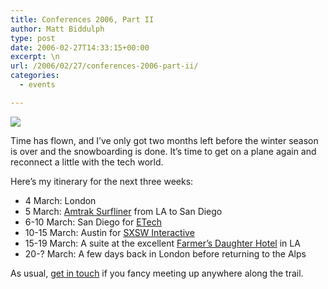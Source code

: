 ```yaml
---
title: Conferences 2006, Part II
author: Matt Biddulph
type: post
date: 2006-02-27T14:33:15+00:00
excerpt: \n
url: /2006/02/27/conferences-2006-part-ii/
categories:
  - events

---
```

![][1]

Time has flown, and I&#8217;ve only got two months left before the winter season is over and the snowboarding is done. It&#8217;s time to get on a plane again and reconnect a little with the tech world.

<!--more-->

  
Here&#8217;s my itinerary for the next three weeks:

  * 4 March: London
  * 5 March: [Amtrak Surfliner][2] from LA to San Diego
  * 6-10 March: San Diego for [ETech][3]
  * 10-15 March: Austin for [SXSW Interactive][4]
  * 15-19 March: A suite at the excellent [Farmer&#8217;s Daughter Hotel][5] in LA
  * 20-? March: A few days back in London before returning to the Alps

As usual, [get in touch][6] if you fancy meeting up anywhere along the trail.

 [1]: https://gc.kls2.com/cgi-bin/gcmap?PATH=GVA-LTN-LHR-LAX-SAN-HOU-AUS-LAX-LHR-GVA
 [2]: https://www.amtrak.com/servlet/ContentServer?pagename=Amtrak/am2Route/Vertical_Route_Page&c=am2Route&cid=1081256322013&ssid=132
 [3]: https://conferences.oreillynet.com/etech/
 [4]: https://2006.sxsw.com/
 [5]: https://www.farmersdaughterhotel.com/
 [6]: mailto:mb@hackdiary.com